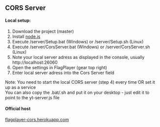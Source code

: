## CORS Server

#### Local setup:
1. Download the project (master)
2. Install [node.js](https://nodejs.org)
3. Execute /server/Setup.bat (Windows) or /server/Setup.sh (Linux)
4. Execute /server/CorsServer.bat (Windows) or /server/CorsServer.sh (Linux)
5. Note your local server adress as displayed in the console, usually http://localhost:26060
6. Open the settings in FlagPlayer (gear top right)
7. Enter local server adress into the Cors Server field

Note: You need to start the local CORS server (step 4) every time OR set it up as a service  
You can also copy the .bat/.sh and put it on your desktop - just edit it to point to the yt-server.js file

#### Official host
[flagplayer-cors.herokuapp.com](https://flagplayer-cors.herokuapp.com/)
